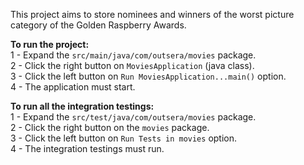 This project aims to store nominees and winners of the worst picture category of the Golden Raspberry Awards.

**To run the project:**  
1 - Expand the `src/main/java/com/outsera/movies` package.  
2 - Click the right button on `MoviesApplication` (java class).  
3 - Click the left button on `Run MoviesApplication...main()` option.  
4 - The application must start.  

**To run all the integration testings:**  
1 - Expand the `src/test/java/com/outsera/movies` package.  
2 - Click the right button on the `movies` package.  
3 - Click the left button on `Run Tests in movies` option.  
4 - The integration testings must run.  
